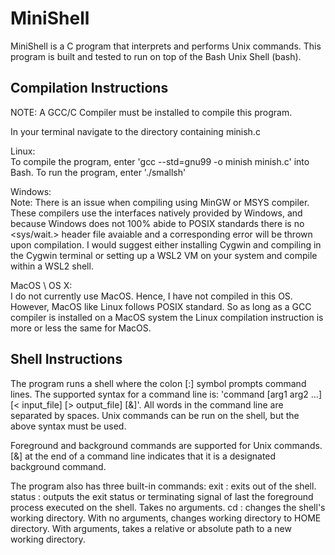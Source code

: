 # MiniShell 

MiniShell is a C program that interprets and performs Unix commands. 
This program is built and tested to run on top of the Bash Unix Shell (bash). 

## Compilation Instructions
NOTE: A GCC/C Compiler must be installed to compile this program.

In your terminal navigate to the directory containing minish.c

Linux:<br/>
To compile the program, enter 'gcc --std=gnu99 -o minish minish.c' into Bash.
To run the program, enter './smallsh'

Windows:<br/>
Note: There is an issue when compiling using MinGW or MSYS compiler. These compilers use the interfaces natively provided by Windows, 
and because Windows does not 100% abide to POSIX standards there is no <sys/wait.> header file avaiable and a corresponding error will be
thrown upon compilation. I would suggest either installing Cygwin and compiling in the Cygwin terminal or setting up a WSL2 VM on your system and compile 
within a WSL2 shell.

MacOS \ OS X:<br/>
I do not currently use MacOS. Hence, I have not compiled in this OS. However, MacOS like Linux follows POSIX standard. So as long as a GCC compiler is installed on a MacOS system the Linux compilation instruction is more or less the same for MacOS. 

## Shell Instructions

The program runs a shell where the colon [:] symbol prompts command lines.
The supported syntax for a command line is: 'command [arg1 arg2 ...] [< input_file] [> output_file] [&]'.
All words in the command line are separated by spaces. Unix commands can be run on the shell, but the above
syntax must be used. 

Foreground and background commands are supported for Unix commands. [&] at the end of a command line indicates that it is a
designated background command. 

The program also has three built-in commands:
exit : exits out of the shell.
status : outputs the exit status or terminating signal of last the foreground process executed on the shell. Takes no arguments.
cd : changes the shell's working directory. With no arguments, changes working directory to HOME directory. With
	arguments, takes a relative or absolute path to a new working directory.

